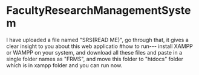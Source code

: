 # FacultyResearchManagementSystem
I have uploaded a file named "SRS(READ ME)", go through that, it gives a clear insight to you about this web applicatio
#how to run---
install XAMPP or WAMPP on your system, and download all these files and paste in a single folder names as "FRMS", and move this folder to "htdocs" folder which is in xampp folder and you can run now.
